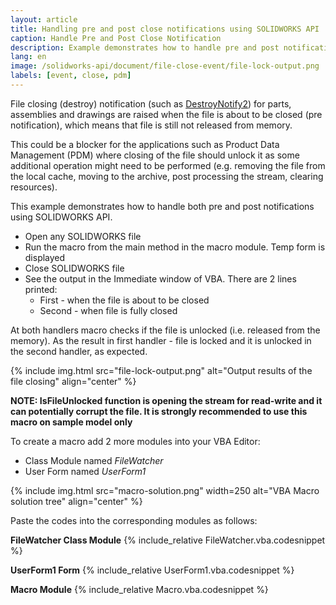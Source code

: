 ```yaml
---
layout: article
title: Handling pre and post close notifications using SOLIDWORKS API
caption: Handle Pre and Post Close Notification
description: Example demonstrates how to handle pre and post notification of file closing using SOLIDWORKS API
lang: en
image: /solidworks-api/document/file-close-event/file-lock-output.png
labels: [event, close, pdm]
---
```

File closing (destroy) notification (such as [DestroyNotify2](http://help.solidworks.com/2017/english/api/sldworksapi/SOLIDWORKS.Interop.sldworks~SOLIDWORKS.Interop.sldworks.DAssemblyDocEvents_DestroyNotify2EventHandler.html)) for parts, assemblies and drawings are raised when the file is about to be closed (pre notification), which means that file is still not released from memory.

This could be a blocker for the applications such as Product Data Management (PDM) where closing of the file should unlock it as some additional operation might need to be performed (e.g. removing the file from the local cache, moving to the archive, post processing the stream, clearing resources).

This example demonstrates how to handle both pre and post notifications using SOLIDWORKS API.

* Open any SOLIDWORKS file
* Run the macro from the main method in the macro module. Temp form is displayed
* Close SOLIDWORKS file
* See the output in the Immediate window of VBA. There are 2 lines printed:
    * First - when the file is about to be closed
    * Second - when file is fully closed

At both handlers macro checks if the file is unlocked (i.e. released from the memory). As the result in first handler - file is locked and it is unlocked in the second handler, as expected.

{% include img.html src="file-lock-output.png" alt="Output results of the file closing" align="center" %}

**NOTE: IsFileUnlocked function is opening the stream for read-write and it can potentially corrupt the file. It is strongly recommended to use this macro on sample model only**

To create a macro add 2 more modules into your VBA Editor:

* Class Module named *FileWatcher* 
* User Form named *UserForm1*

{% include img.html src="macro-solution.png" width=250 alt="VBA Macro solution tree" align="center" %}

Paste the codes into the corresponding modules as follows:

**FileWatcher Class Module**
{% include_relative FileWatcher.vba.codesnippet %}

**UserForm1 Form**
{% include_relative UserForm1.vba.codesnippet %}

**Macro Module**
{% include_relative Macro.vba.codesnippet %}
